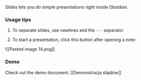 Slides lets you do simple presentations right inside Obsidian.

### Usage tips

1. To separate slides, use newlines and the `---` separator.

2. To start a presentation, click this button after opening a note:

![[Pasted image 14.png]]

### Demo

Check out the demo document: [[Demonstracja slajdów]]
